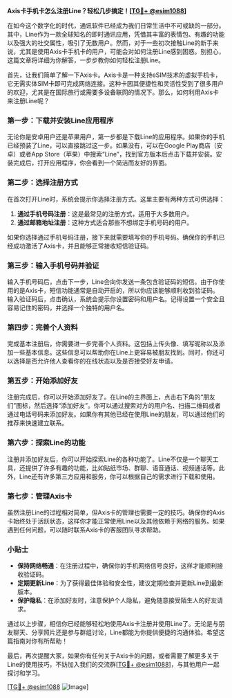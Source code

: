 **Axis卡手机卡怎么注册Line？轻松几步搞定！[[TG💪+ @esim1088](https://t.me/s/esim1088)]**

在如今这个数字化的时代，通讯软件已经成为我们日常生活中不可或缺的一部分。其中，Line作为一款全球知名的即时通讯应用，凭借其丰富的表情包、有趣的功能以及强大的社交属性，吸引了无数用户。然而，对于一些初次接触Line的新手来说，尤其是使用Axis卡手机卡的用户，可能会对如何注册Line感到困惑。别担心，这篇文章将详细为你解答，一步步教你如何轻松注册Line。

首先，让我们简单了解一下Axis卡。Axis卡是一种支持eSIM技术的虚拟手机卡，它无需实体SIM卡即可完成网络连接。这种卡因其便捷性和灵活性受到了很多用户的欢迎，尤其是在国际旅行或需要多设备联网的情况下。那么，如何利用Axis卡来注册Line呢？

### **第一步：下载并安装Line应用程序**
无论你是安卓用户还是苹果用户，第一步都是下载Line的应用程序。如果你的手机已经预装了Line，可以直接跳过这一步。如果没有，可以在Google Play商店（安卓）或者App Store（苹果）中搜索“Line”，找到官方版本后点击下载并安装。安装完成后，打开应用程序，你会看到一个简洁而友好的界面。

### **第二步：选择注册方式**
在首次打开Line时，系统会提示你选择注册方式。这里主要有两种方式可供选择：
1. **通过手机号码注册**：这是最常见的注册方式，适用于大多数用户。
2. **通过邮箱地址注册**：这种方式适合那些不想绑定手机号码的用户。

如果你选择通过手机号码注册，接下来就需要填写你的手机号码。确保你的手机已经成功激活了Axis卡，并且能够正常接收短信验证码。

### **第三步：输入手机号码并验证**
输入手机号码后，点击下一步，Line会向你发送一条包含验证码的短信。由于你使用的是Axis卡，短信功能通常是自动开启的，所以你应该能够顺利收到验证码。输入验证码后，点击确认，系统会提示你设置密码和用户名。记得设置一个安全且容易记住的密码，并选择一个独特的用户名。

### **第四步：完善个人资料**
完成基本注册后，你需要进一步完善个人资料。这包括上传头像、填写昵称以及添加一些基本信息。这些信息可以帮助你在Line上更容易被朋友找到。同时，你还可以选择是否允许他人查看你的在线状态以及是否接受好友申请。

### **第五步：开始添加好友**
注册完成后，你可以开始添加好友了。在Line的主界面上，点击右下角的“朋友们”图标，然后选择“添加好友”。你可以通过搜索对方的用户名、扫描二维码或者通过电话号码来添加好友。如果你有其他已经在使用Line的朋友，可以通过他们的推荐来快速建立联系。

### **第六步：探索Line的功能**
注册并添加好友后，你可以开始探索Line的各种功能了。Line不仅是一个聊天工具，还提供了许多有趣的功能，比如贴纸市场、群聊、语音通话、视频通话等。此外，Line还有许多第三方应用和服务，你可以根据自己的需求进行下载和使用。

### **第七步：管理Axis卡**
虽然注册Line的过程相对简单，但Axis卡的管理也需要一定的技巧。确保你的Axis卡始终处于活跃状态，这样你才能正常使用Line以及其他依赖于网络的服务。如果遇到任何问题，可以随时联系Axis卡的客服团队寻求帮助。

### **小贴士**
- **保持网络畅通**：在注册过程中，确保你的手机网络信号良好，这样才能顺利接收验证码。
- **定期更新Line**：为了获得最佳体验和安全性，建议定期检查并更新Line到最新版本。
- **保护隐私**：在添加好友时，注意保护个人隐私，避免随意接受陌生人的好友请求。

通过以上步骤，相信你已经能够轻松地使用Axis卡注册并使用Line了。无论是与朋友聊天、分享照片还是参与群组讨论，Line都能为你提供便捷的沟通体验。希望这篇指南对你有所帮助！

最后，再次提醒大家，如果你有任何关于Axis卡的问题，或者需要了解更多关于Line的使用技巧，不妨加入我们的交流群[[TG💪+ @esim1088](https://t.me/s/esim1088)]，与其他用户一起探讨和学习。

[[TG💪+ @esim1088](https://t.me/s/esim1088) ![Image](https://i.postimg.cc/4NQfJmqS/Snipaste-2025-05-13-00-14-12.png)]